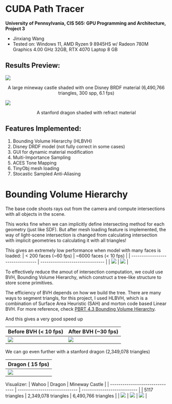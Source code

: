# CUDA Path Tracer

**University of Pennsylvania, CIS 565: GPU Programming and Architecture, Project 3**

- Jinxiang Wang
- Tested on: Windows 11, AMD Ryzen 9 8945HS w/ Radeon 780M Graphics 4.00 GHz 32GB, RTX 4070 Laptop 8 GB

## Results Preview:

![](results/Cover/CoverDenoisedMIS.png)

<p align="center">A large mineway castle shaded with one Disney BRDF material (6,490,766 triangles, 300 spp, 6.1 fps)</p>

![](results/RefractDragon.png)

<p align="center">A stanford dragon shaded with refract material</p>

## Features Implemented:

1. Bounding Volume Hierarchy (HLBVH)
2. Disney DRDF model (not fully correct in some cases)
3. GUI for dynamic material modification
4. Muiti-Importance Sampling
5. ACES Tone Mapping
6. TinyObj mesh loading
7. Stocastic Sampled Anti-Aliasing

# Bounding Volume Hierarchy

The base code shoots rays out from the camera and compute intersections with all objects in the scene.

This works fine when we can implicitly define intersecting method for each geometry (just like SDF). But after mesh loading feature is implemented, the way of light-scene intersection is changed from calculating
intersection with implicit geometries to calculating it with all triangles!

This gives an extremely low performance when model with many faces is loaded:
| < 200 faces (~60 fps) | ~6000 faces (< 10 fps) |
| -------------------------------- | ------------------------------- |
| ![](results/BVH/simplescene.png) | ![](results/BVH/marioScene.png) |

To effectively reduce the amout of intersection computation, we could use BVH, Bounding Volume Hierarchy, which construct
a tree-like structure to store scene primitives.

The efficiency of BVH depends on how we build the tree. There are many ways to segment triangls, for this project, I used HLBVH, which is a combination of Surface Area Heuristic (SAH) and morton code based Linear BVH. For more reference, check [PBRT 4.3 Bounding Volume Hierarchy](https://pbr-book.org/3ed-2018/Primitives_and_Intersection_Acceleration/Bounding_Volume_Hierarchies).

And this gives a very good speed up

| Before BVH (< 10 fps)           | After BVH (~30 fps)           |
| ------------------------------- | ----------------------------- |
| ![](results/BVH/marioScene.png) | ![](results/BVH/AfterBVH.png) |

We can go even further with a stanford dragon (2,349,078 triangles)

| Dragon ( 15 fps)            |
| --------------------------- |
| ![](results/BVH/Dragon.png) |

Visualizer:
| Wahoo | Dragon | Mineway Castle |
| ------------------------------- | ----------------------------- | --------------------------- |
| 5117 triangles | 2,349,078 triangles | 6,490,766 triangles |
| ![](results/BVH/BVH.png) | ![](results/BVH/DragonBVH.png) | ![](results/BVH/CoverBVH.png) |
